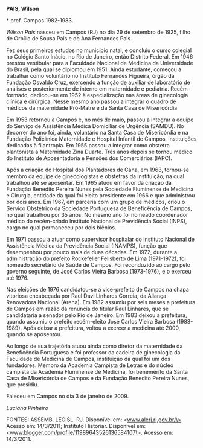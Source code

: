 **PAIS, Wilson**

\* pref. Campos 1982-1983.

*Wilson Pais* nasceu em Campos (RJ) no dia 29 de setembro de 1925, filho
de Orbílio de Sousa Pais e de Ana Fernandes Pais.

Fez seus primeiros estudos no município natal, e concluiu o curso
colegial no Colégio Santo Inácio, no Rio de Janeiro, então Distrito
Federal. Em 1946 prestou vestibular para a Faculdade Nacional de
Medicina da Universidade do Brasil, pela qual se diplomou em 1951. Ainda
estudante, começou a trabalhar como voluntário no Instituto Fernandes
Figueira, órgão da Fundação Osvaldo Cruz, exercendo a função de auxiliar
de laboratório de análises e posteriormente de interno em maternidade e
pediatria. Recém-formado, dedicou-se em 1952 à especialização nas áreas
de ginecologia clínica e cirúrgica. Nesse mesmo ano passou a integrar o
quadro de médicos da maternidade Pró-Matre e da Santa Casa de
Misericórdia.

Em 1953 retornou a Campos e, no mês de maio, passou a integrar a equipe
do Serviço de Assistência Médica Domiciliar de Urgência (SAMDU). No
decorrer do ano foi, ainda, voluntário na Santa Casa de Misericórdia e
na Fundação Policlínica Maternidade e Hospital Infantil de Campos,
instituições dedicadas à filantropia. Em 1955 passou a integrar como
obstetra plantonista a Maternidade Zina Duarte. Três anos depois se
tornou médico do Instituto de Aposentadoria e Pensões dos Comerciários
(IAPC).

Após a criação do Hospital dos Plantadores de Cana, em 1963, tornou-se
membro da equipe de ginecologistas e obstetras da instituição, na qual
trabalhou até se aposentar. Em 1965 atuou em favor da criação da
Fundação Benedito Pereira Nunes pela Sociedade Fluminense de Medicina e
Cirurgia, entidade da qual foi eleito presidente em 1966 e que
administrou por dois anos. Em 1967, em parceria com um grupo de médicos,
criou o Serviço Obstétrico da Sociedade Portuguesa de Beneficência de
Campos, no qual trabalhou por 35 anos. No mesmo ano foi nomeado
coordenador médico do recém-criado Instituto Nacional de Previdência
Social (INPS), cargo no qual permaneceu por dois biênios.

Em 1971 passou a atuar como supervisor hospitalar do Instituto Nacional
de Assistência Médica da Previdência Social (INAMPS), função que
desempenhou por pouco mais de duas décadas. Em 1972, durante a
administração do prefeito Rockefeller Felisberto de Lima (1971-1972),
foi nomeado secretário de Saúde de Campos. Foi reconduzido ao cargo pelo
governo seguinte, de José Carlos Vieira Barbosa (1973-1976), e o exerceu
até 1976.

Nas eleições de 1976 candidatou-se a vice-prefeito de Campos na chapa
vitoriosa encabeçada por Raul Davi Linhares Correia, da Aliança
Renovadora Nacional (Arena). Em 1982 assumiu por seis meses a prefeitura
de Campos em razão da renúncia do titular Raul Linhares, que se
candidataria a senador pelo Rio de Janeiro. Em 1983 deixou a prefeitura,
quando assumiu o prefeito recém-eleito José Carlos Vieira Barbosa
(1983-1989). Após deixar a prefeitura, voltou a exercer a medicina até
2000, quando se aposentou.

Ao longo de sua trajetória atuou ainda como diretor da maternidade da
Beneficência Portuguesa e foi professor da cadeira de ginecologia da
Faculdade de Medicina de Campos, instituição da qual foi um dos
fundadores. Membro da Academia Campista de Letras e do núcleo campista
da Academia Fluminense de Medicina, foi benemérito da Santa Casa de
Misericórdia de Campos e da Fundação Benedito Pereira Nunes, que
presidiu.

Faleceu em Campos no dia 3 de janeiro de 2009.

*Luciana Pinheiro*

FONTES: ASSEMB. LEGISL. RJ. Disponível em: \<www.alerj.rj.gov.br/\>.
Acesso em: 14/3/2011; Instituto Historiar. Disponível em:
\<www.blogger.com/profile/11989643526136584107\>. Acesso em: 14/3/2011.
